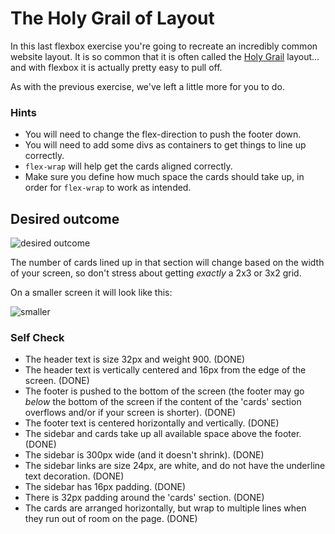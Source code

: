 # The Holy Grail of Layout

In this last flexbox exercise you're going to recreate an incredibly common website layout. It is so common that it is often called the [Holy Grail](https://www.google.com/search?q=holy+grail+layout&tbm=isch&sclient=img) layout... and with flexbox it is actually pretty easy to pull off.

As with the previous exercise, we've left a little more for you to do.

### Hints
- You will need to change the flex-direction to push the footer down.
- You will need to add some divs as containers to get things to line up correctly.
- `flex-wrap` will help get the cards aligned correctly.
-  Make sure you define how much space the cards should take up, in order for `flex-wrap` to work as intended.

## Desired outcome

![desired outcome](./desired-outcome.png)

The number of cards lined up in that section will change based on the width of your screen, so don't stress about getting _exactly_ a 2x3 or 3x2 grid.

On a smaller screen it will look like this:

![smaller](./desired-outcome-smaller.png)

### Self Check
- The header text is size 32px and weight 900. (DONE)
- The header text is vertically centered and 16px from the edge of the screen. (DONE)
- The footer is pushed to the bottom of the screen (the footer may go _below_ the bottom of the screen if the content of the 'cards' section overflows and/or if your screen is shorter). (DONE)
- The footer text is centered horizontally and vertically. (DONE)
- The sidebar and cards take up all available space above the footer. (DONE)
- The sidebar is 300px wide (and it doesn't shrink). (DONE)
- The sidebar links are size 24px, are white, and do not have the underline text decoration. (DONE)
- The sidebar has 16px padding. (DONE)
- There is 32px padding around the 'cards' section. (DONE)
- The cards are arranged horizontally, but wrap to multiple lines when they run out of room on the page. (DONE)
